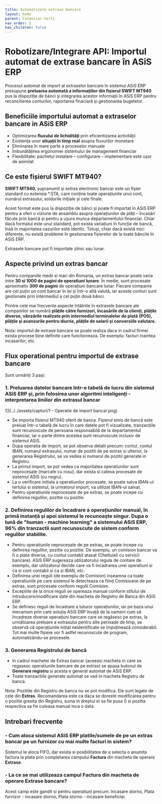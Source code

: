 ```yaml
---
title: Automatizare extrase bancare
layout: home
parent: Financiar-terti
nav_order: 2
has_children: false
---
```

# Robotizare/Integrare API: Importul automat de extrase bancare în ASiS ERP
Procesul automat de import al extraselor bancare în sistemul ASiS ERP presupune **preluarea automată a informațiilor din fișierul SWIFT MT940** pus la dispoziție de bănci și integrarea acestor informații în ASiS ERP pentru reconcilierea conturilor, raportarea finaciară și gestionarea bugetelor. 

## Beneficiile importului automat a extraselor bancare in ASiS ERP

- Optimizarea **fluxului de lichidități** prin eficientizarea activității
- Existența unor **situații în timp real** asupra fluxurilor monetare
- Eliminarea în mare parte a proceselor manuale
- Îmbunătățirea ergonomiei sistemului de management financiar
- Flexibilitate: pachetul instalare – configurare – implementare este ușor de asimilat 

## Ce este fișierul SWIFT MT940?

**SWIFT MT940**, supranumit și extras electronic bancar este un fișier standard cu extensia *.STA, care conține toate operațiunile unui cont, numărul extrasului, soldurile inițiale și cele finale. 

Acest format este pus la dispoziție de bănci și poate fi importat în ASiS ERP pentru a oferi o viziune de ansamblu asupra operațiunilor de plăți – încasări făcute prin bancă și pentru a ușura munca departamentului financiar. 
Chiar dacă formatul este unul standard, pot exista variațiuni în funcție de bancă, însă în majoritatea cazurilor este identic. Totuși, chiar dacă există mici diferențe, nu există probleme în gestionarea fișierelor de la toate băncile în ASiS ERP. 

Extrasele bancare pot fi importate zilnic sau lunar.

## Aspecte privind un extras bancar

Pentru companiile medii si mari din Romania, un extras bancar poate varia intre **30 si 1000 de pagini de operatiuni lunare**. 
În medie, sunt procesate aproximativ **300 de pagini** de operațiuni bancare lunar. Fiecare companie are cel puțin un cont bancar în lei și într-o altă valută, iar aceste conturi sunt gestionate prin intermediul a cel puțin două bănci.

Printre cele mai frecvente aspecte întâlnite în extrasele bancare ale companiilor se numără **plățile către furnizori, încasările de la clienți, plățile diverse, vânzările realizate prin intermediul terminalelor de plată (POS), plățile și avansurile pentru diurne, plățile de salarii și conversiile valutare.**

Nota: importul de extrase bancare se poate realiza daca in cadrul firmei exista procese bine definite care functioneaza. De exemplu: facturi inaintea incasarilor, etc.

## Flux operational pentru importul de extrase bancare
Sunt urmăriți 3 pași:

### 1. Preluarea datelor bancare într-o tabelă de lucru din sistemul ASiS ERP și, prin folosirea unor algoritmi inteligenți -interpretarea liniilor din extrasul bancar

![](../../assets/capturi/1 - Operatie de import bancar.png)

- Se importa fisierul MT940 oferit de banca. Fișierul emis de bancă este preluat într-o tabelă de lucru în care datele pot fi vizualizate, tranzacțiile sunt recunoscute de persoana responsabilă de la departamentul financiar, iar o parte dintre acestea sunt recunoscute inclusiv de sistemul ASiS. 
- Dupa operatia de import, se pot observa detalii precum: contul, contul IBAN, numarul extrasului, numar de pozitii de pe extras si ulterior, la generarea Registrului, se va vedea si numarul de pozitii generate in Registru.
- La primul import, se pot vedea ca majoritatea operatiunilor sunt neprocesate (marcate cu rosu), dar exista si cateva procesate de sistemul ASiS (cu negru). 
- La o verificare initiala a operatiunilor procesate, se poate salva IBAN-ul tertului si sistemul, la urmatorul import, va utilizat IBAN-ul salvat. 
- Pentru operatiunile neprocesate de pe extras, se poate incepe cu definirea regulilor, pozitie cu pozitie. 

### 2. Definirea regulilor de încadrare a operațiunilor manual, în primă instanță și apoi sistemul le recunoaște singur. Dupa o lună de "human - machine learning" a sistemului ASiS ERP, 96% din tranzactii sunt recunoscute de sistem conform regulilor stabilite.

- Pentru operatiunile neprocesate de pe extras, se poate incepe cu definirea regulilor, pozitie cu pozitie. 
De exemplu, un comision bancar va fi o plata diversa, cu contul contabil atasat (Cheltuieli cu servicii bancare). ASiS ERP sugereaza utilizatorului regula de contare de exemplu, dar utilizatorul decide care va fi incadrarea unei operatiuni si ca si cont contabil si ca si IBAN, etc. 
- Definirea unei reguli (de exemplu de Comision) inseamna ca toate operatiunile pe care sistemul le detecteaza ca fiind Comisioane de pe extras, sunt procesate conform regulii Comision.
- Exceptiile de la orice reguli se opereaza manual conform stilului de introducere/modificare date din macheta de Registru de Banca din ASiS ERP.
- Se definesc reguli de încadrare a tuturor operațiunilor, iar pe baza unui mecanism prin care soluția ASiS ERP învață de la oameni cum să încadreze diverse operațiuni bancare care se regăsesc pe extras, la următoarea preluare a extrasului pentru alte perioade de timp, se observă că operațiunile inițial neidentificate se împuținează considerabil. Tot mai multe fișiere vor fi astfel recunoscute de program, automatizându-se procesele. 


### 3. Generarea Registrului de bancă
- In cadrul machetei de Extras bancar (aceeasi macheta in care se regasesc operatiunile bancare de pe extras) se apasa butonul de **Generare registru** si acesta e generat automat de ASiS ERP. 
- Toate tranzactiile generate automat se vad in macheta Registru de banca. 

Nota: Pozitiile din Registru de banca nu se pot modifica. Ele sunt legate de cele din **Extras**.
Recomandarea este ca daca se doreste modificarea pentru o pozitie gresita din Registru, suma in dreptul ei sa fie pusa 0 si pozitia respectiva sa fie culeasa manual inca o data.

## Intrebari frecvente
### - Cum aloca sistemul ASiS ERP platile/sumele de pe un extras bancar pe un furnizor cu mai multe facturi in sistem?
Sistemul le aloca FIFO, dar exista si posibilitatea de a selecta o anumita factura la plata prin completarea campului **Factura** din macheta de operare **Extrase**.

### - La ce se mai utilizeaza campul **Factura** din macheta de operare **Extrase bancare**?
Acest camp este gandit si pentru operatiuni precum: Incasare storno, Plata furnizor - incasare storno, Plata storno - incasare beneficiar. 




 

